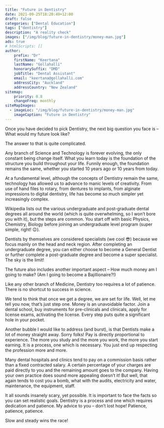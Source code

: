 ```yaml
---
title: "Future in Dentistry"
date: 2021-09-25T18:20:49+12:00
draft: false
categories: ["Dental Education"]
tags: ["dentistry"]
description: "A reality check"
images: ["/img/blog/future-in-dentistry/money-man.jpg"]
ads: true
# htmlScripts: []
author:
    prefix: "Dr"
    firstName: "Keertana"
    lastName: "Gollahalli"
    honorarySuffix: "DMD"
    jobTitle: "Dental Assistant"
    email: "keertana@gollahalli.com"
    addressCity: "Auckland"
    addressCountry: "New Zealand"
sitemap:
    priority: 0.8
    changeFreq: monthly
siteMapImages:
  - imageLoc: "/img/blog/future-in-dentistry/money-man.jpg"
    imageCaption: "Future in Dentistry"
---
```


Once you have decided to pick Dentistry, the next big question you face is – What would my future look like?

The answer to that is quite complicated.

Any branch of Science and Technology is forever evolving, the only constant being change itself. What you learn today is the foundation of the structure you build throughout your life. Funnily enough, the foundation remains the same, whether you started 10 years ago or 10 years from today.

At a fundamental level, although the concepts of Dentistry remain the same, technology has allowed us to advance to manic levels of creativity. From use of hand files to rotary, from dentures to implants, from alginate impressions to digital dentistry, life has become so much simpler yet increasingly complex.

Wikipedia lists out the various undergraduate and post-graduate dental degrees all around the world (which is quite overwhelming, so I won’t bore you with it), but the steps are common. You start off with basic Physics, Chemistry, Biology before joining an undergraduate level program (super simple, right! :wink:).

Dentists by themselves are considered specialists (we cool :sunglasses:) because we focus mainly on the head and neck region. After completing an undergraduate degree, you can either choose to become a General Dentist or further complete a post-graduate degree and become a super specialist. The sky is the limit!

The future also includes another important aspect – How much money am I going to make? (Am I going to become a Bajillionaire?!)

Like any other branch of Medicine, Dentistry too requires a lot of patience. There is no shortcut to success in science. 

We tend to think that once we get a degree, we are set for life. Well, let me tell you now, that’s just step one. Money is an unavoidable factor. Join a dental school, buy instruments for pre-clinicals and clinicals, apply for license exams, activating the license. Every step puts quite a significant hole in your pocket.

Another bubble I would like to address (and burst), is that Dentists make a lot of money straight away. Sorry folks! Pay is directly proportional to experience. The more you study and the more you work, the more you start earning. It is a process, one which is necessary. You just end up respecting the profession more and more. 

Many dental hospitals and clinics tend to pay on a commission basis rather than a fixed contracted salary. A certain percentage of your charges are paid directly to you and the remaining amount goes to the company. Having your own practice does sound more appealing doesn’t it! But well, that again tends to cost you a bomb, what with the audits, electricity and water, maintenance, the equipment, staff.

It all sounds insanely scary, yet possible. It is important to face the facts so you can set realistic goals. Dentistry is a process and one which requires dedication and patience. My advice to you – don’t lost hope! Patience, patience, patience. 

Slow and steady wins the race!
